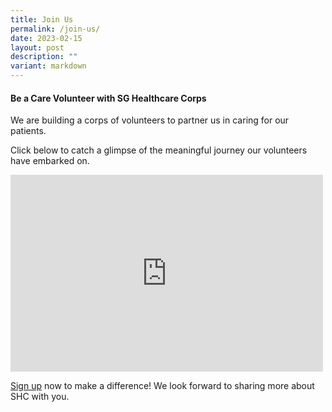 ```yaml
---
title: Join Us
permalink: /join-us/
date: 2023-02-15
layout: post
description: ""
variant: markdown
---
```

#### Be a Care Volunteer with SG Healthcare Corps

We are building a corps of volunteers to partner us in caring for our patients. &nbsp;

Click below to catch a glimpse of the meaningful journey our volunteers have embarked on. 

<div style="max-width:500px; position:relative; display: block; width: 100%">
	<iframe allowfullscreen="" allow="accelerometer; autoplay; clipboard-write; encrypted-media; gyroscope; picture-in-picture; web-share" frameborder="0" title="YouTube video player" src="https://www.youtube.com/embed/at7_rQAl6Eo?si=8SWmZqG2abr-HCjJ" height="315" width="100%">
	</iframe>
</div>

[Sign up](https://www.go.gov.sg/shcvolform) now to make a difference! We look forward to sharing more about SHC with you.